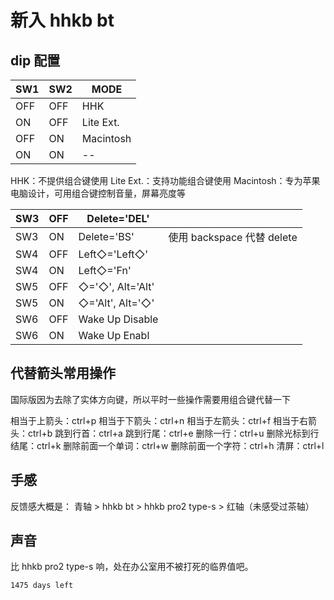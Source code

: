 # 新入 hhkb bt
## dip 配置

|SW1|SW2|MODE|
|---|---|----|
|OFF|OFF|HHK |
|ON |OFF|Lite Ext.|
|OFF|ON |Macintosh|
|ON |ON | -- |

HHK：不提供组合键使用
Lite Ext.：支持功能组合键使用
Macintosh：专为苹果电脑设计，可用组合键控制音量，屏幕亮度等

|SW3|OFF|Delete='DEL'||
|---|---|----|---|
|SW3|ON |Delete='BS'|使用 backspace 代替 delete|
|SW4|OFF|Left◇='Left◇'| |
|SW4|ON |Left◇='Fn'| |
|SW5|OFF|◇='◇', Alt='Alt'| |
|SW5|ON |◇='Alt', Alt='◇'| |
|SW6|OFF|Wake Up Disable| |
|SW6|ON |Wake Up Enabl| |



## 代替箭头常用操作
国际版因为去除了实体方向键，所以平时一些操作需要用组合键代替一下

相当于上箭头：ctrl+p
相当于下箭头：ctrl+n
相当于左箭头：ctrl+f
相当于右箭头：ctrl+b
跳到行首：ctrl+a
跳到行尾：ctrl+e
删除一行：ctrl+u
删除光标到行结尾：ctrl+k
删除前面一个单词：ctrl+w
删除前面一个字符：ctrl+h
清屏：ctrl+l


## 手感
反馈感大概是： 青轴 > hhkb bt > hhkb pro2 type-s > 红轴（未感受过茶轴）


## 声音
比 hhkb pro2 type-s 响，处在办公室用不被打死的临界值吧。

`1475 days left`

